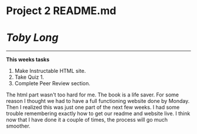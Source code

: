 # Project 2 README.md

# *Toby Long*

---

**This weeks tasks**
1. Make Instructable HTML site.
2. Take Quiz 1.
3. Complete Peer Review section.


The html part wasn't too hard for me.  The book is a life saver.  For some reason I thought we had to have a full functioning website done by Monday.  Then I realized this was just one part of the next few weeks. I had some trouble remembering exactly how to get our readme and website live. I think now that I have done it a couple of times, the process will go much smoother.
